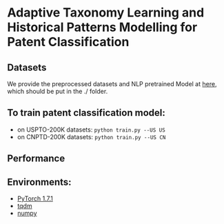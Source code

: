 # Adaptive Taxonomy Learning and Historical Patterns Modelling for Patent Classification
## Datasets
We provide the preprocessed datasets and NLP pretrained Model at [here](https://drive.google.com/drive/folders/1WzhGAmG2woPJIiMenmcpG6iuopExwoG1?usp=sharing), which should be put in the ./ folder.

## To train patent classification model:
* on USPTO-200K datasets: ``python train.py --US US``
* on CNPTD-200K datasets: ``python train.py --US CN``

## Performance

## Environments:
* [PyTorch 1.7.1](https://pytorch.org/)
* [tqdm](https://github.com/tqdm/tqdm)
* [numpy](https://github.com/numpy/numpy)
